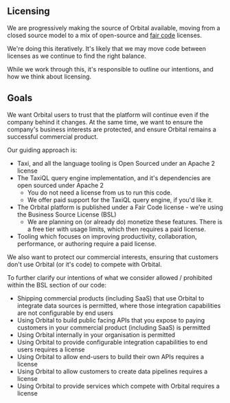 ## Licensing

We are progressively making the source of Orbital available, moving from a closed source model 
to a mix of open-source and [fair code](https://faircode.io/) licenses.

We're doing this iteratively.  It's likely that we may move code between licenses as we continue to find the right balance.

While we work through this, it's responsible to outline our intentions, and how we think about licensing.

## Goals
We want Orbital users to trust that the platform will continue even if the company behind it changes. 
At the same time, we want to ensure the company's business interests are protected, and ensure Orbital remains a successful commercial product.

Our guiding approach is:
 * Taxi, and all the language tooling is Open Sourced under an Apache 2 license
 * The TaxiQL query engine implementation, and it's dependencies are open sourced under Apache 2
   * You do not need a license from us to run this code.
   * We offer paid support for the TaxiQL query engine, if you'd like it. 
 * The Orbital platform is published under a Fair Code license - we're using the Business Source License (BSL)
   * We are planning on (or already do) monetize these features.  There is a free tier with usage limits, which then requires a paid license.
 * Tooling which focuses on improving productivity, collaboration, performance, or authoring require a paid license.


We also want to protect our commercial interests, ensuring that customers don't use Orbital (or it's code) to compete with Orbital.

To further clarify our intentions of what we consider allowed / prohibited within the BSL section of our code:
 * Shipping commercial products (including SaaS) that use Orbital to integrate data sources is permitted, where those integration capabilities are not configurable by end users
 * Using Orbital to build public facing APIs that you expose to paying customers in your commercial product (including SaaS) is permitted
 * Using Orbital internally in your organisation is permitted
 * Using Orbital to provide configurable integration capabilities to end users requires a license
 * Using Orbital to allow end-users to build their own APIs requires a license
 * Using Orbital to allow customers to create data pipelines requires a license
 * Using Orbital to provide services which compete with Orbital requires a license


